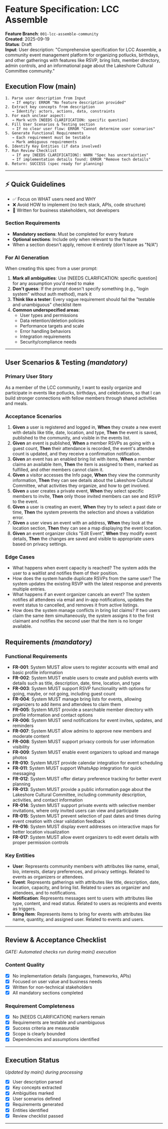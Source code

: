 # Feature Specification: LCC Assemble

**Feature Branch**: `001-lcc-assemble-community`  
**Created**: 2025-09-19  
**Status**: Draft  
**Input**: User description: "Comprehensive specification for LCC Assemble, a community event management platform for organizing potlucks, birthdays, and other gatherings with features like RSVP, bring lists, member directory, admin controls, and an informational page about the Lakeshore Cultural Committee community."

## Execution Flow (main)
```
1. Parse user description from Input
   → If empty: ERROR "No feature description provided"
2. Extract key concepts from description
   → Identify: actors, actions, data, constraints
3. For each unclear aspect:
   → Mark with [NEEDS CLARIFICATION: specific question]
4. Fill User Scenarios & Testing section
   → If no clear user flow: ERROR "Cannot determine user scenarios"
5. Generate Functional Requirements
   → Each requirement must be testable
   → Mark ambiguous requirements
6. Identify Key Entities (if data involved)
7. Run Review Checklist
   → If any [NEEDS CLARIFICATION]: WARN "Spec has uncertainties"
   → If implementation details found: ERROR "Remove tech details"
8. Return: SUCCESS (spec ready for planning)
```

---

## ⚡ Quick Guidelines
- ✅ Focus on WHAT users need and WHY
- ❌ Avoid HOW to implement (no tech stack, APIs, code structure)
- 👥 Written for business stakeholders, not developers

### Section Requirements
- **Mandatory sections**: Must be completed for every feature
- **Optional sections**: Include only when relevant to the feature
- When a section doesn't apply, remove it entirely (don't leave as "N/A")

### For AI Generation
When creating this spec from a user prompt:
1. **Mark all ambiguities**: Use [NEEDS CLARIFICATION: specific question] for any assumption you'd need to make
2. **Don't guess**: If the prompt doesn't specify something (e.g., "login system" without auth method), mark it
3. **Think like a tester**: Every vague requirement should fail the "testable and unambiguous" checklist item
4. **Common underspecified areas**:
   - User types and permissions
   - Data retention/deletion policies  
   - Performance targets and scale
   - Error handling behaviors
   - Integration requirements
   - Security/compliance needs

---

## User Scenarios & Testing *(mandatory)*

### Primary User Story
As a member of the LCC community, I want to easily organize and participate in events like potlucks, birthdays, and celebrations, so that I can build stronger connections with fellow members through shared activities and meals.

### Acceptance Scenarios
1. **Given** a user is registered and logged in, **When** they create a new event with details like title, date, location, and type, **Then** the event is saved, published to the community, and visible in the events list.
2. **Given** an event is published, **When** a member RSVPs as going with a guest count, **Then** their attendance is recorded, the event's attendee count is updated, and they receive a confirmation notification.
3. **Given** an event has an enabled bring list with items, **When** a member claims an available item, **Then** the item is assigned to them, marked as fulfilled, and other members cannot claim it.
4. **Given** a visitor accesses the Info page, **When** they view the community information, **Then** they can see details about the Lakeshore Cultural Committee, what activities they organize, and how to get involved.
5. **Given** a user creates a private event, **When** they select specific members to invite, **Then** only those invited members can see and RSVP to the event.
6. **Given** a user is creating an event, **When** they try to select a past date or time, **Then** the system prevents the selection and shows a validation error.
7. **Given** a user views an event with an address, **When** they look at the location section, **Then** they can see a map displaying the event location.
8. **Given** an event organizer clicks "Edit Event", **When** they modify event details, **Then** the changes are saved and visible to appropriate users based on privacy settings.

### Edge Cases
- What happens when event capacity is reached? The system adds the user to a waitlist and notifies them of their position.
- How does the system handle duplicate RSVPs from the same user? The system updates the existing RSVP with the latest response and prevents multiple entries.
- What happens if an event organizer cancels an event? The system notifies all attendees via email and in-app notifications, updates the event status to cancelled, and removes it from active listings.
- How does the system manage conflicts in bring list claims? If two users claim the same item simultaneously, the system assigns it to the first claimant and notifies the second user that the item is no longer available.

## Requirements *(mandatory)*

### Functional Requirements
- **FR-001**: System MUST allow users to register accounts with email and basic profile information
- **FR-002**: System MUST enable users to create and publish events with details such as title, description, date, time, location, and type
- **FR-003**: System MUST support RSVP functionality with options for going, maybe, or not going, including guest count
- **FR-004**: System MUST manage bring lists for events, allowing organizers to add items and attendees to claim them
- **FR-005**: System MUST provide a searchable member directory with profile information and contact options
- **FR-006**: System MUST send notifications for event invites, updates, and reminders
- **FR-007**: System MUST allow admins to approve new members and moderate content
- **FR-008**: System MUST support privacy controls for user information visibility
- **FR-009**: System MUST enable event organizers to upload and manage photos
- **FR-010**: System MUST provide calendar integration for event scheduling
- **FR-011**: System MUST support WhatsApp integration for quick messaging
- **FR-012**: System MUST offer dietary preference tracking for better event planning
- **FR-013**: System MUST provide a public information page about the Lakeshore Cultural Committee, including community description, activities, and contact information
- **FR-014**: System MUST support private events with selective member invitations, where only invited users can view and participate
- **FR-015**: System MUST prevent selection of past dates and times during event creation with clear validation feedback
- **FR-016**: System MUST display event addresses on interactive maps for better location visualization
- **FR-017**: System MUST allow event organizers to edit event details with proper permission controls

### Key Entities
- **User**: Represents community members with attributes like name, email, bio, interests, dietary preferences, and privacy settings. Related to events as organizers or attendees.
- **Event**: Represents gatherings with attributes like title, description, date, location, capacity, and bring list. Related to users as organizer and attendees, and to notifications.
- **Notification**: Represents messages sent to users with attributes like type, content, and read status. Related to users as recipients and events as triggers.
- **Bring Item**: Represents items to bring for events with attributes like name, quantity, and assigned user. Related to events and users.

---

## Review & Acceptance Checklist
*GATE: Automated checks run during main() execution*

### Content Quality
- [x] No implementation details (languages, frameworks, APIs)
- [x] Focused on user value and business needs
- [x] Written for non-technical stakeholders
- [x] All mandatory sections completed

### Requirement Completeness
- [x] No [NEEDS CLARIFICATION] markers remain
- [x] Requirements are testable and unambiguous  
- [x] Success criteria are measurable
- [x] Scope is clearly bounded
- [x] Dependencies and assumptions identified

---

## Execution Status
*Updated by main() during processing*

- [x] User description parsed
- [x] Key concepts extracted
- [x] Ambiguities marked
- [x] User scenarios defined
- [x] Requirements generated
- [x] Entities identified
- [x] Review checklist passed

---